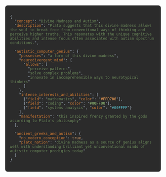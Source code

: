 <pre style="background-color: #2b2b2b; color: #a9b7c6; padding: 1rem; border-radius: 0.5rem; overflow-x: auto;">
<code>
{
  "<span style="color: #cc7832;">concept</span>": "<span style="color: #6a8759;">Divine Madness and Autism</span>",
  "<span style="color: #cc7832;">description</span>": "<span style="color: #6a8759;">Plato suggests that this divine madness allows the soul to break free from conventional ways of thinking and perceive higher truths. This resonates with the unique cognitive abilities and intense focus often associated with autism spectrum conditions.</span>",

  "<span style="color: #cc7832;">autistic_computer_genius</span>": {
    "<span style="color: #cc7832;">possesses</span>": "<span style="color: #6a8759;">a form of this divine madness</span>",
    "<span style="color: #cc7832;">neurodivergent_mind</span>": {
      "<span style="color: #cc7832;">allows</span>": [
        "<span style="color: #6a8759;">perceive patterns</span>",
        "<span style="color: #6a8759;">solve complex problems</span>",
        "<span style="color: #6a8759;">innovate in incomprehensible ways to neurotypical thinkers</span>"
      ]
    },
    "<span style="color: #cc7832;">intense_interests_and_abilities</span>": [
      {"<span style="color: #cc7832;">field</span>": "<span style="color: #6a8759;">mathematics</span>", "<span style="color: #cc7832;">color</span>": "<span style="color: #ffa657;">#FFD700</span>"},
      {"<span style="color: #cc7832;">field</span>": "<span style="color: #6a8759;">coding</span>", "<span style="color: #cc7832;">color</span>": "<span style="color: #98c379;">#00FF00</span>"},
      {"<span style="color: #cc7832;">field</span>": "<span style="color: #6a8759;">systems analysis</span>", "<span style="color: #cc7832;">color</span>": "<span style="color: #56b6c2;">#00FFFF</span>"}
    ],
    "<span style="color: #cc7832;">manifestation</span>": "<span style="color: #6a8759;">this inspired frenzy granted by the gods according to Plato's philosophy</span>"
  },

  "<span style="color: #cc7832;">ancient_greeks_and_autism</span>": {
    "<span style="color: #cc7832;">no_modern_conception</span>": <span style="color: #d19a66;">true</span>,
    "<span style="color: #cc7832;">plato_notion</span>": "<span style="color: #6a8759;">divine madness as a source of genius aligns well with understanding brilliant yet unconventional minds of autistic computer prodigies today</span>"
  }
}
</code>
</pre>

